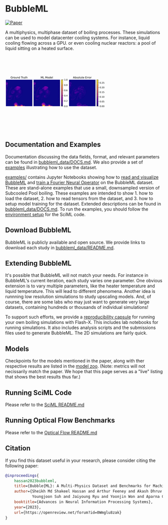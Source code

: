# BubbleML

[![Paper](https://img.shields.io/badge/arXiv-2209.15616-blue)](https://arxiv.org/abs/2307.14623)

A multiphysics, multiphase dataset of boiling processes. These simulations can be used to model datacenter cooling systems. For instance, liquid cooling flowing across a GPU. or even cooling nuclear reactors: a pool of liquid sitting on a heated surface.

![SubCooled Temperature](video/subcooled.gif)

## Documentation and Examples

Documentation discussing the data fields, format, and relevant parameters can be found in [bubbleml_data/DOCS.md](bubbleml_data/DOCS.md). We also provide a set of [examples](examples/) illustrating how to use the dataset.

[examples/](examples/) contains Jupyter Notebooks showing how to [read and visualize BubbleML](examples/data_loading.ipynb)
and [train a Fourier Neural Operator](examples/pytorch_training.ipynb) on the BubbleML dataset. These are stand-alone examples that use a small, downsampled version of
Subcooled Pool boiling. These examples are intended to show 1. how to load the dataset, 2. how to read tensors from
the dataset, and 3. how to setup model training for the dataset. Extended descriptions can be found in [bubbleml_data/DOCS.md](bubbleml_data/DOCS.md). To run the examples, you should follow the [environment setup](sciml/README.md) for the SciML code.

## Download BubbleML

BubbleML is publicly available and open source. We provide links to download each study in [bubbleml_data/README.md](bubbleml_data/README.md).

## Extending BubbleML

It's possible that BubbleML will not match your needs. For instance in BubbleML's current iteration, each study varies one parameter. One obvious extension is to vary multiple parameters, like the heater temperature and liquid temperature. This will lead to different phenomena. Another idea is runnning low resolution simulations to study upscaling models. And, of course, there are some labs who may just want to generate very large datasets, containing hundreds or thousands of individual simulations!

To support such efforts, we provide a [reproducibility capsule](https://github.com/Lab-Notebooks/Outflow-Forcing-BubbleML) for running your own boiling simulations with Flash-X. This includes lab notebooks for running simulations. It also includes analysis scripts and the submissions files used to generate BubbleML. The 2D simulations are fairly quick.

## Models

Checkpoints for the models mentioned in the paper, along with ther respective results are listed in the [model zoo](model-zoo/README.md). (Note: metrics will not necissarily match the paper. We hope that this page serves as a "live" listing that shows the best results thus far.)

## Running SciML Code

Please refer to the [SciML README.md](sciml/README.md)

## Running Optical Flow Benchmarks

Please refer to the [Optical Flow README.md](optical_flow/README.md)

## Citation

If you find this dataset useful in your research, please consider citing the following paper:

```bibtex
@inproceedings{
    hassan2023bubbleml,
    title={Bubble{ML}: A Multi-Physics Dataset and Benchmarks for Machine Learning},
    author={Sheikh Md Shakeel Hassan and Arthur Feeney and Akash Dhruv and Jihoon Kim and 
            Youngjoon Suh and Jaiyoung Ryu and Yoonjin Won and Aparna Chandramowlishwaran},
    booktitle={Advances in Neural Information Processing Systems},
    year={2023},
    url={https://openreview.net/forum?id=0Wmglu8zak}
}
```
